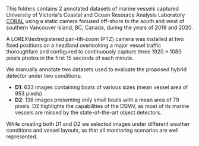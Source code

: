 This folders contains 2 annotated datasets of marine vessels captured University of Victoria's Coastal and Ocean Resource Analysis Laboratory [CORAL](www.coral.geog.uvic.ca) using a static camera focused off-shore to the south and west of southern Vancouver Island, BC, Canada, during the years of 2019 and 2020. 

A LOREX\textregistered pan-tilt-zoom (PTZ) camera was installed at two fixed positions on a headland overlooking a major vessel traffic thoroughfare and configured to continuously capture three $1920 \times 1080$ pixels photos in the first 15 seconds of each minute. 

We manually annotate two datasets used to evaluate the proposed hybrid detector under two conditions: 
* **D1**: 633 images containing boats of various sizes (mean vessel area of 953 pixels)
* **D2**: 138 images presenting only small boats with a mean area of 79 pixels. D2 highlights the capabilities of the DSMV, as most of its marine vessels are missed by the state-of-the-art object detectors. 

While creating both D1 and D2 we selected images under different weather conditions and vessel layouts, so that all monitoring scenarios are well represented. 
